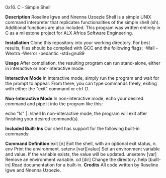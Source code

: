 0x16. C - Simple Shell

**Description**
Roseline Igwe and Nnenna Uzoezie Shell is a simple UNIX command interpreter that replicates functionalities of the simple shell (sh). Additional functions are also included. This program was written entirely in C as a milestone project for ALX Africa Software Engineering.

**Installation**
Clone this repository into your working directory. For best results, files should be compiled with GCC and the following flags: -Wall -Wextra -Werror -pedantic -std=gnu89

**Usage**
After compilation, the resulting program can run stand-alone, either in interactive or non-interactive mode.

**Interactive Mode**
In interactive mode, simply run the program and wait for the prompt to appear. From there, you can type commands freely, exiting with either the "exit" command or ctrl-D.

**Non-Interactive Mode**
In non-interactive mode, echo your desired command and pipe it into the program like this:

echo "ls" | ./shell
In non-interactive mode, the program will exit after finishing your desired command(s).

**Included Built-Ins**
Our shell has support for the following built-in commands:

**Command	Definition**
exit [n]	Exit the shell, with an optional exit status, n.
env	Print the environment.
setenv [var][value]	Set an environment variable and value. If the variable exists, the value will be updated.
unsetenv [var]	Remove an environment variable.
cd [dir]	Change the directory.
help [built-in]	Read documentation for a built-in.
**Credits**
All code written by Roseline Igwe and Nnenna Uzoezie.
